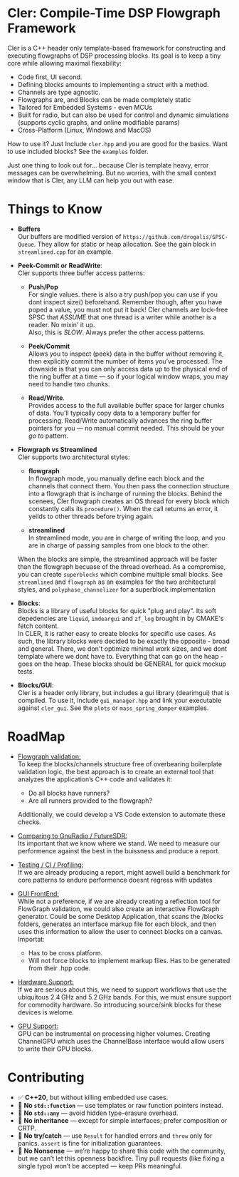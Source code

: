 # Cler: Compile-Time DSP Flowgraph Framework

Cler is a C++ header only template-based framework for constructing and executing flowgraphs of DSP processing blocks.
Its goal is to keep a tiny core while allowing maximal flexability:

* Code first, UI second.
* Defining blocks amounts to implementing a struct with a method.
* Channels are type agnostic.
* Flowgraphs are, and Blocks can be made completely static
* Tailored for Embedded Systems -  even MCUs
* Built for radio, but can also be used for control and dynamic simulations (supports cyclic graphs, and online modifiable params)
* Cross-Platform (Linux, Windows and MacOS)

How to use it? Just Include `cler.hpp` and you are good for the basics.
Want to use included blocks? See the `examples` folder.

Just one thing to look out for... because Cler is template heavy, error messages can be overwhelming. But no worries, with the small context window that is Cler, any LLM can help you out with ease.

# Things to Know

* **Buffers** </br>
Our buffers are modified version of `https://github.com/drogalis/SPSC-Queue`. They allow for static or heap allocation. See  the gain block in `streamlined.cpp` for an example.

* **Peek-Commit or ReadWrite**: </br>
Cler supports three buffer access patterns: 
    * **Push/Pop** </br>
    For single values. there is also a try push/pop you can use if you dont inspect size() beforehand.
    Remember though, after you have poped a value, you must not put it back! Cler channels are lock-free SPSC that *ASSUME* that one thread is a writer while another is a reader. No mixin' it up. </br>
    Also, this is *SLOW*. Always prefer the other access patterns.

    * **Peek/Commit** </br>
    Allows you to inspect (peek) data in the buffer without removing it, then explicitly commit the number of items you’ve processed.
    The downside is that you can only access data up to the physical end of the ring buffer at a time — so if your logical window wraps, you may need to handle two chunks.
    
    * **Read/Write**. </br>
    Provides access to the full available buffer space for larger chunks of data. You’ll typically copy data to a temporary buffer for processing. Read/Write automatically advances the ring buffer pointers for you — no manual commit needed. This should be your *go to* pattern.

* **Flowgraph vs Streamlined** </br>
Cler supports two architectural styles:
    * **flowgraph** </br>
    In flowgraph mode, you manually define each block and the channels that connect them. You then pass the connection structure into a flowgraph that is incharge of running the blocks. Behind the scenees, Cler flowgraph creates an OS thread for every block which constantly calls its `procedure()`. When the call returns an error, it yeilds to other threads before trying again.

    * **streamlined** </br>
    In streamlined mode, you are in charge of writing the loop, and you are in charge of passing samples from one block to the other.

    When the blocks are simple, the streamlined approach will be faster than the flowgraph becuase of the thread overhead. As a compromise, you can create `superblocks` which combine multiple small blocks.
    See `streamlined` and  `flowgraph` as an examples for the two architectural styles, and `polyphase_channelizer` for a superblock implementation



* **Blocks**: </br>
Blocks is a library of useful blocks for quick "plug and play". Its soft depedencies are `liquid`, `imdeargui` and `zf_log` brought in by CMAKE's fetch content. </br>
In CLER, it is rather easy to create blocks for specific use cases. As such, the library blocks were decided to be exactly the opposite - broad and general. There, we don't optimize minimal work sizes, and we dont template where we dont have to. Everything that can go on the heap - goes on the heap. These blocks should be GENERAL for quick mockup tests.

* **Blocks/GUI**: </br>
Cler is a header only library, but includes a gui library (dearimgui) that is compiled. To use it, include `gui_manager.hpp` and link your executable against `cler_gui`. See the `plots` or `mass_spring_damper` examples.

# RoadMap
* <ins>Flowgraph validation:</ins><br/>
To keep the blocks/channels structure free of overbearing boilerplate validation logic, the best approach is to create an external tool that analyzes the application’s C++ code and validates it:
   - Do all blocks have runners?
   - Are all runners provided to the flowgraph?

    Additionally, we could develop a VS Code extension to automate these checks.

* <ins>Comparing to GnuRadio / FutureSDR:</ins> </br>
Its important that we know where we stand. We need to measure our performence against the best in the buissness and produce a report.

* <ins>Testing / CI / Profiling:</ins> </br>
If we are already producing a report, might aswell build a benchmark for core patterns to endure performence doesnt regress with updates

* <ins>GUI FrontEnd:</ins> </br>
While not a preference, if we are already creating a reflection tool for FlowGraph validation, we could also create an interactive FlowGraph generator. Could be some Desktop Application, that scans the /blocks folders, generates an interface markup file for each block, and then uses this information to allow the user to connect blocks on a canvas.
Importat:
    - Has to be cross platform.
    - Will not force blocks to implement markup files. Has to be generated from their .hpp code.

* <ins>Hardware Support:</ins> </br>
If we are serious about this, we need to support workflows that use the ubiquitous 2.4 GHz and 5.2 GHz bands. For this, we must ensure support for commodity hardware. So introducing source/sink blocks for these devices is welome.

* <ins>GPU Support:</ins> </br>
GPU can be instrumental on processing higher volumes. Creating ChannelGPU which uses the ChannelBase interface would allow users to write their GPU blocks.

# Contributing
- ✅ **C++20**, but without killing embedded use cases.
- 🚫 **No `std::function`** — use templates or raw function pointers instead.
- 🚫 **No `std::any`** — avoid hidden type-erasure overhead.
- 🚫 **No inheritance** — except for simple interfaces; prefer composition or CRTP.
- 🚫 **No try/catch** — use `Result` for handled errors and `throw` only for panics. `assert` is fine for initialization guarantees.
- 🚫 **No Nonsense** — we’re happy to share this code with the community, but we can’t let this openness backfire. Tiny pull requests (like fixing a single typo) won’t be accepted — keep PRs meaningful.